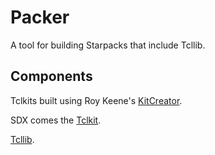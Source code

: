 # Packer

A tool for building Starpacks that include Tcllib.

## Components

Tclkits built using Roy Keene's [KitCreator](http://kitcreator.rkeene.org/).

SDX comes the [Tclkit](http://equi4.com/tclkit/).

[Tcllib](http://tcllib.sourceforge.net/).
